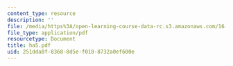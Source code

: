 ```yaml
---
content_type: resource
description: ''
file: /media/https%3A/open-learning-course-data-rc.s3.amazonaws.com/16-225-computational-mechanics-of-materials-fall-2003/251dda0f83688d5ef0108732a0ef600e_ha5.pdf
file_type: application/pdf
resourcetype: Document
title: ha5.pdf
uid: 251dda0f-8368-8d5e-f010-8732a0ef600e
---
```

